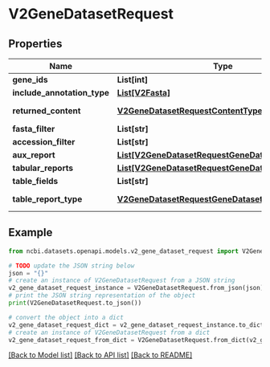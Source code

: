 # V2GeneDatasetRequest


## Properties

Name | Type | Description | Notes
------------ | ------------- | ------------- | -------------
**gene_ids** | **List[int]** |  | [optional] 
**include_annotation_type** | [**List[V2Fasta]**](V2Fasta.md) |  | [optional] 
**returned_content** | [**V2GeneDatasetRequestContentType**](V2GeneDatasetRequestContentType.md) |  | [optional] [default to V2GeneDatasetRequestContentType.COMPLETE]
**fasta_filter** | **List[str]** |  | [optional] 
**accession_filter** | **List[str]** |  | [optional] 
**aux_report** | [**List[V2GeneDatasetRequestGeneDatasetReportType]**](V2GeneDatasetRequestGeneDatasetReportType.md) |  | [optional] 
**tabular_reports** | [**List[V2GeneDatasetRequestGeneDatasetReportType]**](V2GeneDatasetRequestGeneDatasetReportType.md) |  | [optional] 
**table_fields** | **List[str]** |  | [optional] 
**table_report_type** | [**V2GeneDatasetRequestGeneDatasetReportType**](V2GeneDatasetRequestGeneDatasetReportType.md) |  | [optional] [default to V2GeneDatasetRequestGeneDatasetReportType.DATASET_REPORT]

## Example

```python
from ncbi.datasets.openapi.models.v2_gene_dataset_request import V2GeneDatasetRequest

# TODO update the JSON string below
json = "{}"
# create an instance of V2GeneDatasetRequest from a JSON string
v2_gene_dataset_request_instance = V2GeneDatasetRequest.from_json(json)
# print the JSON string representation of the object
print(V2GeneDatasetRequest.to_json())

# convert the object into a dict
v2_gene_dataset_request_dict = v2_gene_dataset_request_instance.to_dict()
# create an instance of V2GeneDatasetRequest from a dict
v2_gene_dataset_request_from_dict = V2GeneDatasetRequest.from_dict(v2_gene_dataset_request_dict)
```
[[Back to Model list]](../README.md#documentation-for-models) [[Back to API list]](../README.md#documentation-for-api-endpoints) [[Back to README]](../README.md)


